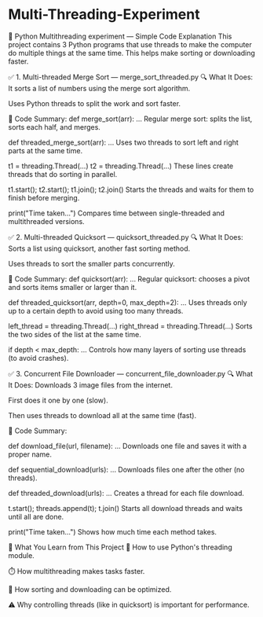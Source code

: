 # Multi-Threading-Experiment
🧵 Python Multithreading experiment — Simple Code Explanation
This project contains 3 Python programs that use threads to make the computer do multiple things at the same time. This helps make sorting or downloading faster.

✅ 1. Multi-threaded Merge Sort — merge_sort_threaded.py
🔍 What It Does:
It sorts a list of numbers using the merge sort algorithm.

Uses Python threads to split the work and sort faster.

🧠 Code Summary:
def merge_sort(arr): ...
Regular merge sort: splits the list, sorts each half, and merges.

def threaded_merge_sort(arr): ...
Uses two threads to sort left and right parts at the same time.

t1 = threading.Thread(...)
t2 = threading.Thread(...)
These lines create threads that do sorting in parallel.

t1.start(); t2.start(); t1.join(); t2.join()
Starts the threads and waits for them to finish before merging.

print("Time taken...")
Compares time between single-threaded and multithreaded versions.

✅ 2. Multi-threaded Quicksort — quicksort_threaded.py
🔍 What It Does:
Sorts a list using quicksort, another fast sorting method.

Uses threads to sort the smaller parts concurrently.

🧠 Code Summary:
def quicksort(arr): ...
Regular quicksort: chooses a pivot and sorts items smaller or larger than it.

def threaded_quicksort(arr, depth=0, max_depth=2): ...
Uses threads only up to a certain depth to avoid using too many threads.

left_thread = threading.Thread(...)
right_thread = threading.Thread(...)
Sorts the two sides of the list at the same time.

if depth < max_depth: ...
Controls how many layers of sorting use threads (to avoid crashes).

✅ 3. Concurrent File Downloader — concurrent_file_downloader.py
🔍 What It Does:
Downloads 3 image files from the internet.

First does it one by one (slow).

Then uses threads to download all at the same time (fast).

🧠 Code Summary:

def download_file(url, filename): ...
Downloads one file and saves it with a proper name.

def sequential_download(urls): ...
Downloads files one after the other (no threads).

def threaded_download(urls): ...
Creates a thread for each file download.

t.start(); threads.append(t); t.join()
Starts all download threads and waits until all are done.

print("Time taken...")
Shows how much time each method takes.


🚀 What You Learn from This Project
🔄 How to use Python's threading module.

⏱️ How multithreading makes tasks faster.

🧠 How sorting and downloading can be optimized.

⚠️ Why controlling threads (like in quicksort) is important for performance.
